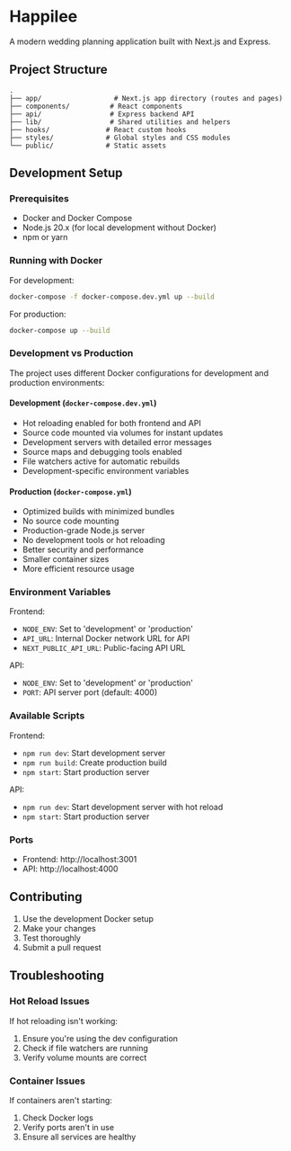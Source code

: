 # Happilee

A modern wedding planning application built with Next.js and Express.

## Project Structure

```
.
├── app/                  # Next.js app directory (routes and pages)
├── components/          # React components
├── api/                 # Express backend API
├── lib/                 # Shared utilities and helpers
├── hooks/              # React custom hooks
├── styles/             # Global styles and CSS modules
└── public/             # Static assets
```

## Development Setup

### Prerequisites

- Docker and Docker Compose
- Node.js 20.x (for local development without Docker)
- npm or yarn

### Running with Docker

For development:
```bash
docker-compose -f docker-compose.dev.yml up --build
```

For production:
```bash
docker-compose up --build
```

### Development vs Production

The project uses different Docker configurations for development and production environments:

#### Development (`docker-compose.dev.yml`)
- Hot reloading enabled for both frontend and API
- Source code mounted via volumes for instant updates
- Development servers with detailed error messages
- Source maps and debugging tools enabled
- File watchers active for automatic rebuilds
- Development-specific environment variables

#### Production (`docker-compose.yml`)
- Optimized builds with minimized bundles
- No source code mounting
- Production-grade Node.js server
- No development tools or hot reloading
- Better security and performance
- Smaller container sizes
- More efficient resource usage

### Environment Variables

Frontend:
- `NODE_ENV`: Set to 'development' or 'production'
- `API_URL`: Internal Docker network URL for API
- `NEXT_PUBLIC_API_URL`: Public-facing API URL

API:
- `NODE_ENV`: Set to 'development' or 'production'
- `PORT`: API server port (default: 4000)

### Available Scripts

Frontend:
- `npm run dev`: Start development server
- `npm run build`: Create production build
- `npm start`: Start production server

API:
- `npm run dev`: Start development server with hot reload
- `npm start`: Start production server

### Ports

- Frontend: http://localhost:3001
- API: http://localhost:4000

## Contributing

1. Use the development Docker setup
2. Make your changes
3. Test thoroughly
4. Submit a pull request

## Troubleshooting

### Hot Reload Issues
If hot reloading isn't working:
1. Ensure you're using the dev configuration
2. Check if file watchers are running
3. Verify volume mounts are correct

### Container Issues
If containers aren't starting:
1. Check Docker logs
2. Verify ports aren't in use
3. Ensure all services are healthy 